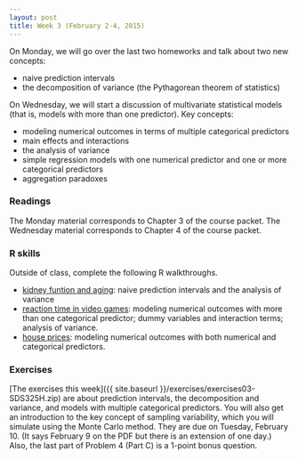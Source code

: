 ```yaml
---
layout: post
title: Week 3 (February 2-4, 2015)
---
```



On Monday, we will go over the last two homeworks and talk about two new concepts:   
* naive prediction intervals   
* the decomposition of variance (the Pythagorean theorem of statistics)  


On Wednesday, we will start a discussion of multivariate statistical models (that is, models with more than one predictor). Key concepts:    
* modeling numerical outcomes in terms of multiple categorical predictors  
* main effects and interactions  
* the analysis of variance  
* simple regression models with one numerical predictor and one or more categorical predictors  
* aggregation paradoxes  


### Readings

The Monday material corresponds to Chapter 3 of the course packet.  The Wednesday material corresponds to Chapter 4 of the course packet.


### R skills

Outside of class, complete the following R walkthroughs.  
* [kidney funtion and aging](http://jgscott.github.io/teaching/r/creatinine/creatinine.html): naive prediction intervals and the analysis of variance   
* [reaction time in video games](http://jgscott.github.io/teaching/r/rxntime/rxntime.html): modeling numerical outcomes with more than one categorical predictor; dummy variables and interaction terms; analysis of variance.  
* [house prices](http://jgscott.github.io/teaching/r/house/house.html): modeling numerical outcomes with both numerical and categorical predictors.  



### Exercises  
[The exercises this week]({{ site.baseurl }}/exercises/exercises03-SDS325H.zip) are about prediction intervals, the decomposition and variance, and models with multiple categorical predictors.  You will also get an introduction to the key concept of sampling variability, which you will simulate using the Monte Carlo method.  They are due on Tuesday, February 10.  (It says February 9 on the PDF but there is an extension of one day.)  Also, the last part of Problem 4 (Part C) is a 1-point bonus question.



